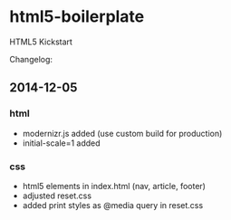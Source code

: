 # html5-boilerplate
HTML5 Kickstart

Changelog:

## 2014-12-05

### html
- modernizr.js added (use custom build for production)
- initial-scale=1 added
### css
- html5 elements in index.html (nav, article, footer)
- adjusted reset.css 
- added print styles as @media query in reset.css